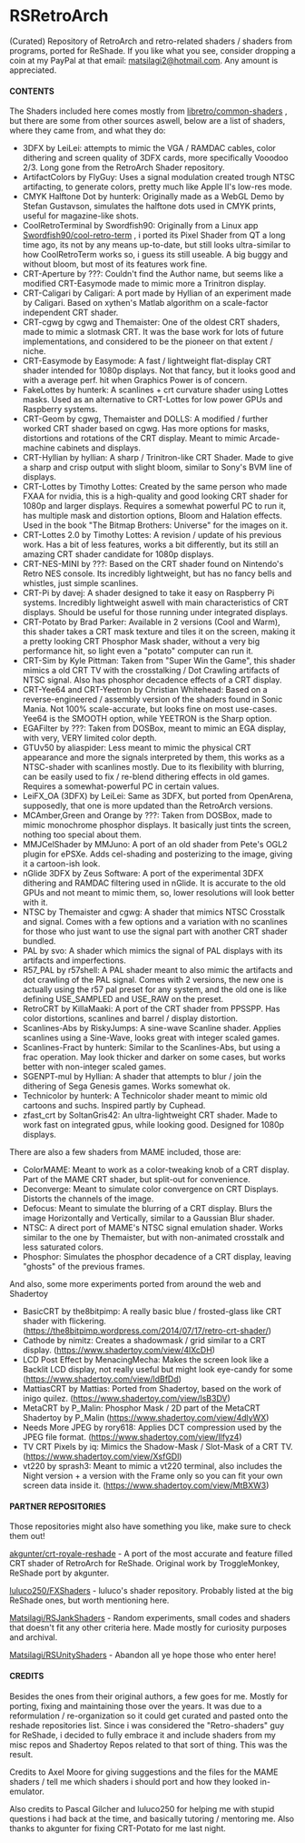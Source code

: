 # RSRetroArch
 (Curated) Repository of RetroArch and retro-related shaders / shaders from programs, ported for ReShade.
 If you like what you see, consider dropping a coin at my PayPal at that email: matsilagi2@hotmail.com. Any amount is appreciated.

#### CONTENTS
 The Shaders included here comes mostly from [libretro/common-shaders](https://github.com/libretro/common-shaders) , but there are some from other sources aswell, below are a list of shaders, where they came from, and what they do:
 - 3DFX by LeiLei: attempts to mimic the VGA / RAMDAC cables, color dithering and screen quality of 3DFX cards, more specifically Vooodoo 2/3. Long gone from the RetroArch Shader repository.
 - ArtifactColors by FlyGuy: Uses a signal modulation created trough NTSC artifacting, to generate colors, pretty much like Apple II's low-res mode.
 - CMYK Halftone Dot by hunterk: Originally made as a WebGL Demo by Stefan Gustavson, simulates the halftone dots used in CMYK prints, useful for magazine-like shots.
 - CoolRetroTerminal by Swordfish90: Originally from a Linux app [Swordfish90/cool-retro-term](https://github.com/Swordfish90/cool-retro-term) , i ported its Pixel Shader from QT a long time ago, its not by any means up-to-date, but still looks ultra-similar to how CoolRetroTerm works so, i guess its still useable. A big buggy and without bloom, but most of its features work fine.
 - CRT-Aperture by ???: Couldn't find the Author name, but seems like a modified CRT-Easymode made to mimic more a Trinitron display.
 - CRT-Caligari by Caligari: A port made by Hyllian of an experiment made by Caligari. Based on xythen's Matlab algorithm on a scale-factor independent CRT shader.
 - CRT-cgwg by cgwg and Themaister: One of the oldest CRT shaders, made to mimic a slotmask CRT. It was the base work for lots of future implementations, and considered to be the pioneer on that extent / niche.
 - CRT-Easymode by Easymode: A fast / lightweight flat-display CRT shader intended for 1080p displays. Not that fancy, but it looks good and with a average perf. hit when Graphics Power is of concern.
 - FakeLottes by hunterk: A scanlines + crt curvature shader using Lottes masks. Used as an alternative to CRT-Lottes for low power GPUs and Raspberry systems.
 - CRT-Geom by cgwg, Themaister and DOLLS: A modified / further worked CRT shader based on cgwg. Has more options for masks, distortions and rotations of the CRT display. Meant to mimic Arcade-machine cabinets and displays.
 - CRT-Hyllian by hyllian: A sharp / Trinitron-like CRT Shader. Made to give a sharp and crisp output with slight bloom, similar to Sony's BVM line of displays.
 - CRT-Lottes by Timothy Lottes: Created by the same person who made FXAA for nvidia, this is a high-quality and good looking CRT shader for 1080p and larger displays. Requires a somewhat powerful PC to run it, has multiple mask and distortion options, Bloom and Halation effects. Used in the book "The Bitmap Brothers: Universe" for the images on it.
 - CRT-Lottes 2.0 by Timothy Lottes: A revision / update of his previous work. Has a bit of less features, works a bit differently, but its still an amazing CRT shader candidate for 1080p displays.
 - CRT-NES-MINI by ???: Based on the CRT shader found on Nintendo's Retro NES console. Its incredibly lightweight, but has no fancy bells and whistles, just simple scanlines.
 - CRT-Pi by davej: A shader designed to take it easy on Raspberry Pi systems. Incredibly lightweight aswell with main characteristics of CRT displays. Should be useful for those running under integrated displays.
 - CRT-Potato by Brad Parker: Available in 2 versions (Cool and Warm), this shader takes a CRT mask texture and tiles it on the screen, making it a pretty looking CRT Phosphor Mask shader, without a very big performance hit, so light even a "potato" computer can run it.
 - CRT-Sim by Kyle Pittman: Taken from "Super Win the Game", this shader mimics a old CRT TV with the crosstalking / Dot Crawling artifacts of NTSC signal. Also has phosphor decadence effects of a CRT display.
 - CRT-Yee64 and CRT-Yeetron by Christian Whitehead: Based on a reverse-engineered / assembly version of the shaders found in Sonic Mania. Not 100% scale-accurate, but looks fine on most use-cases. Yee64 is the SMOOTH option, while YEETRON is the Sharp option.
 - EGAFilter by ???: Taken from DOSBox, meant to mimic an EGA display, with very, VERY limited color depth.
 - GTUv50 by aliaspider: Less meant to mimic the physical CRT appearance and more the signals interpreted by them, this works as a NTSC-shader with scanlines mostly. Due to its flexibility with blurring, can be easily used to fix / re-blend dithering effects in old games. Requires a somewhat-powerful PC in certain values.
 - LeiFX_OA (3DFX) by LeiLei: Same as 3DFX, but ported from OpenArena, supposedly, that one is more updated than the RetroArch versions.
 - MCAmber,Green and Orange by ???: Taken from DOSBox, made to mimic monochrome phosphor displays. It basically just tints the screen, nothing too special about them.
 - MMJCelShader by MMJuno: A port of an old shader from Pete's OGL2 plugin for ePSXe. Adds cel-shading and posterizing to the image, giving it a cartoon-ish look.
 - nGlide 3DFX by Zeus Software: A port of the experimental 3DFX dithering and RAMDAC filtering used in nGlide. It is accurate to the old GPUs and not meant to mimic them, so, lower resolutions will look better with it.
 - NTSC by Themaister and cgwg: A shader that mimics NTSC Crosstalk and signal. Comes with a few options and a variation with no scanlines for those who just want to use the signal part with another CRT shader bundled.
 - PAL by svo: A shader which mimics the signal of PAL displays with its artifacts and imperfections.
 - R57_PAL by r57shell: A PAL shader meant to also mimic the artifacts and dot crawling of the PAL signal. Comes with 2 versions, the new one is actually using the r57 pal preset for any system, and the old one is like defining USE_SAMPLED and USE_RAW on the preset.
 - RetroCRT by KillaMaaki: A port of the CRT shader from PPSSPP. Has color distortions, scanlines and barrel / display distortion.
 - Scanlines-Abs by RiskyJumps: A sine-wave Scanline shader. Applies scanlines using a Sine-Wave, looks great with integer scaled games.
 - Scanlines-Fract by hunterk: Similar to the Scanlines-Abs, but using a frac operation. May look thicker and darker on some cases, but works better with non-integer scaled games.
 - SGENPT-mul by Hyllian: A shader that attempts to blur / join the dithering of Sega Genesis games. Works somewhat ok.
 - Technicolor by hunterk: A Technicolor shader meant to mimic old cartoons and suchs. Inspired partly by Cuphead.
 - zfast_crt by SoltanGris42: An ultra-lightweight CRT shader. Made to work fast on integrated gpus, while looking good. Designed for 1080p displays.
 
 There are also a few shaders from MAME included, those are:
 - ColorMAME: Meant to work as a color-tweaking knob of a CRT display. Part of the MAME CRT shader, but split-out for convenience.
 - Deconverge: Meant to simulate color convergence on CRT Displays. Distorts the channels of the image.
 - Defocus: Meant to simulate the blurring of a CRT display. Blurs the image Horizontally and Vertically, similar to a Gaussian Blur shader.
 - NTSC: A direct port of MAME's NTSC signal emulation shader. Works similar to the one by Themaister, but with non-animated crosstalk and less saturated colors.
 - Phosphor: Simulates the phosphor decadence of a CRT display, leaving "ghosts" of the previous frames.
 
 And also, some more experiments ported from around the web and Shadertoy
 - BasicCRT by the8bitpimp: A really basic blue / frosted-glass like CRT shader with flickering. (https://the8bitpimp.wordpress.com/2014/07/17/retro-crt-shader/)
 - Cathode by nimitz: Creates a shadowmask / grid similar to a CRT display. (https://www.shadertoy.com/view/4lXcDH)
 - LCD Post Effect by MenacingMecha: Makes the screen look like a Backlit LCD display, not really useful but might look eye-candy for some (https://www.shadertoy.com/view/ldBfDd)
 - MattiasCRT by Mattias: Ported from Shadertoy, based on the work of inigo quilez. (https://www.shadertoy.com/view/lsB3DV)
 - MetaCRT by P_Malin: Phosphor Mask / 2D part of the MetaCRT Shadertoy by P_Malin (https://www.shadertoy.com/view/4dlyWX)
 - Needs More JPEG by rory618: Applies DCT compression used by the JPEG file format. (https://www.shadertoy.com/view/llfyz4)
 - TV CRT Pixels by iq: Mimics the Shadow-Mask / Slot-Mask of a CRT TV. (https://www.shadertoy.com/view/XsfGDl)
 - vt220 by sprash3: Meant to mimic a vt220 terminal, also includes the Night version + a version with the Frame only so you can fit your own screen data inside it. (https://www.shadertoy.com/view/MtBXW3)

#### PARTNER REPOSITORIES

Those repositories might also have something you like, make sure to check them out! 

[akgunter/crt-royale-reshade](https://github.com/akgunter/crt-royale-reshade) - A port of the most accurate and feature filled CRT shader of RetroArch for ReShade. Original work by TroggleMonkey, ReShade port by akgunter. 

[luluco250/FXShaders](https://github.com/luluco250/FXShaders) - luluco's shader repository. Probably listed at the big ReShade ones, but worth mentioning here.

[Matsilagi/RSJankShaders](https://github.com/Matsilagi/RSJankShaders) - Random experiments, small codes and shaders that doesn't fit any other criteria here. Made mostly for curiosity purposes and archival.

[Matsilagi/RSUnityShaders](https://github.com/Matsilagi/RSUnityShaders) - Abandon all ye hope those who enter here!
	 
#### CREDITS

 Besides the ones from their original authors, a few goes for me. Mostly for porting, fixing and maintaining those over the years. It was due to a reformulation / re-organization so it could get curated and pasted onto the reshade repositories list.
 Since i was considered the "Retro-shaders" guy for ReShade, i decided to fully embrace it and include shaders from my misc repos and Shadertoy Repos related to that sort of thing. This was the result.
 
 Credits to Axel Moore for giving suggestions and the files for the MAME shaders / tell me which shaders i should port and how they looked in-emulator.
	
 Also credits to Pascal Gilcher and luluco250 for helping me with stupid questions i had back at the time, and basically tutoring / mentoring me. Also thanks to akgunter for fixing CRT-Potato for me last night.
